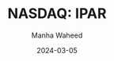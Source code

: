 ---
type: "report"
paper: "IPAR_Manha_Waheed.pdf"
author: "Manha Waheed"
company: "Inter Parfums Inc."
date: "2024-03-05"
summary: "Inter Parfums Inc. (NASDAQ: IPAR) is a global manufacturer, marketer, and distributor of prestigious fragrance and cosmetics products. The company is known for its licensing deals with a wide variety of well-known brands including DKNY, GUESS, Coach, Kate Spade and Van Cleef & Arpels."
title: "NASDAQ: IPAR"
---